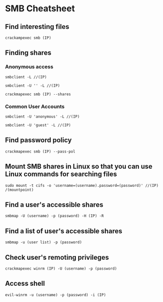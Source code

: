 # SMB Cheatsheet
## Find interesting files
`crackampexec smb (IP)`

## Finding shares
### Anonymous access
`smbclient -L //(IP)`

`smbclient -U '' -L //(IP)`

`crackmapexec smb (IP) --shares`

### Common User Accounts
`smbclient -U 'anonymous' -L //(IP)`

`smbclient -U 'guest' -L //(IP)`

## Find password policy
`crackmapexec smb (IP) --pass-pol`

## Mount SMB shares in Linux so that you can use Linux commands for searching files
`sudo mount -t cifs -o 'username=(username).password=(password)' //(IP) /(mountpoint)`

## Find a user's accessible shares
`smbmap -U (username) -p (password) -H (IP) -R`

## Find a list of user's accessible shares
`smbmap -u (user list) -p (password)`

## Check user's remoting privileges
`crackmapexec winrm (IP) -U (username) -p (password)`

## Access shell 
`evil-winrm -u (username) -p (password) -i (IP)`
